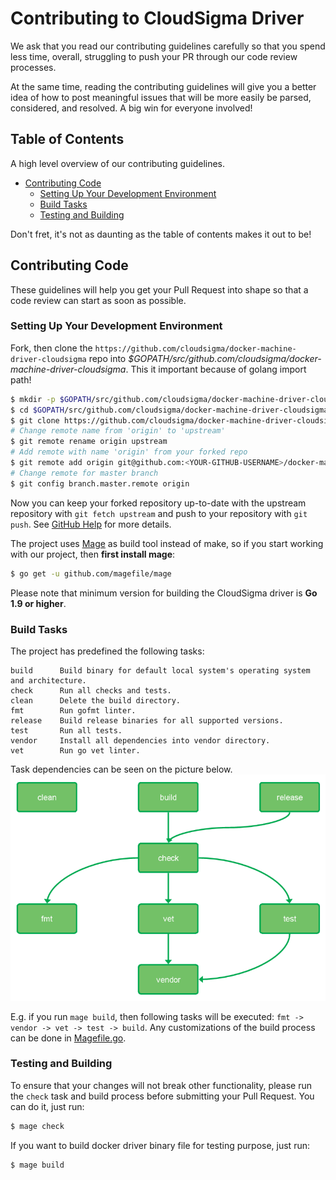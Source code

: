 # Contributing to CloudSigma Driver

We ask that you read our contributing guidelines carefully so that you spend less time, overall,
struggling to push your PR through our code review processes.

At the same time, reading the contributing guidelines will give you a better idea of how to post
meaningful issues that will be more easily be parsed, considered, and resolved. A big win for
everyone involved!


## Table of Contents

A high level overview of our contributing guidelines.

- [Contributing Code](#contributing-code)
  - [Setting Up Your Development Environment](#setting-up-your-development-environment)
  - [Build Tasks](#build-tasks)
  - [Testing and Building](#testing-and-building)

Don't fret, it's not as daunting as the table of contents makes it out to be!


## Contributing Code

These guidelines will help you get your Pull Request into shape so that a code review can start
as soon as possible.

### Setting Up Your Development Environment

Fork, then clone the `https://github.com/cloudsigma/docker-machine-driver-cloudsigma` repo into
*$GOPATH/src/github.com/cloudsigma/docker-machine-driver-cloudsigma*.
This it important because of golang import path!

```bash
$ mkdir -p $GOPATH/src/github.com/cloudsigma/docker-machine-driver-cloudsigma
$ cd $GOPATH/src/github.com/cloudsigma/docker-machine-driver-cloudsigma
$ git clone https://github.com/cloudsigma/docker-machine-driver-cloudsigma .
# Change remote name from 'origin' to 'upstream'
$ git remote rename origin upstream
# Add remote with name 'origin' from your forked repo
$ git remote add origin git@github.com:<YOUR-GITHUB-USERNAME>/docker-machine-driver-cloudsigma.git
# Change remote for master branch
$ git config branch.master.remote origin
```

Now you can keep your forked repository up-to-date with the upstream repository with `git fetch upstream`
and push to your repository with `git push`. See [GitHub Help](https://help.github.com/articles/syncing-a-fork/)
for more details.

The project uses [Mage](https://magefile.org/) as build tool instead of make, so if you start working
 with our project, then **first install mage**:

```bash
$ go get -u github.com/magefile/mage
```

Please note that minimum version for building the CloudSigma driver is **Go 1.9 or higher**.

### Build Tasks

The project has predefined the following tasks:

```
build      Build binary for default local system's operating system and architecture.
check      Run all checks and tests.
clean      Delete the build directory.
fmt        Run gofmt linter.
release    Build release binaries for all supported versions.
test       Run all tests.
vendor     Install all dependencies into vendor directory.
vet        Run go vet linter.
```

Task dependencies can be seen on the picture below.
![build-tasks](build_tasks.png)

E.g. if you run `mage build`, then following tasks will be executed: `fmt -> vendor -> vet -> test -> build`.
Any customizations of the build process can be done in [Magefile.go](../Magefile.go).

### Testing and Building

To ensure that your changes will not break other functionality, please run the `check` task and
build process before submitting your Pull Request. You can do it, just run:

```bash
$ mage check
```

If you want to build docker driver binary file for testing purpose, just run:

```bash
$ mage build
```
